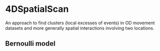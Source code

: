 # 4DSpatialScan
An approach to find clusters (local excesses of events) in OD movement datasets and more generally spatial interactions involving two locations. 

## Bernoulli model
